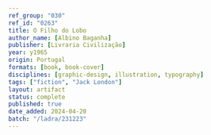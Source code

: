 ```yaml
---
ref_group: "030"
ref_id: "0263"
title: O Filho do Lobo
author_name: [Albino Baganha]
publisher: [Livraria Civilização]
year: y1965
origin: Portugal
formats: [book, book-cover]
disciplines: [graphic-design, illustration, typography]
tags: ["fiction", "Jack London"]
layout: artifact
status: complete
published: true
date_added: 2024-04-20
batch: "/ladra/231223"
---
```

